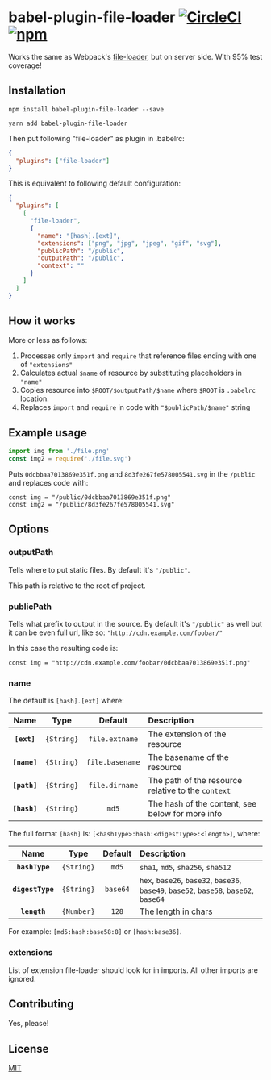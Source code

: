 # babel-plugin-file-loader [![CircleCI](https://circleci.com/gh/sheerun/babel-plugin-file-loader/tree/master.svg?style=svg)](https://circleci.com/gh/sheerun/babel-plugin-file-loader/tree/master) [![npm][npm-badge]][npm-link]

Works the same as Webpack's [file-loader](https://github.com/webpack-contrib/file-loader/), but on server side. With 95% test coverage!

## Installation

```
npm install babel-plugin-file-loader --save
```

```
yarn add babel-plugin-file-loader
```

Then put following "file-loader" as plugin in .babelrc:

```json
{
  "plugins": ["file-loader"]
}
```

This is equivalent to following default configuration:

```json
{
  "plugins": [
    [
      "file-loader",
      {
        "name": "[hash].[ext]",
        "extensions": ["png", "jpg", "jpeg", "gif", "svg"],
        "publicPath": "/public",
        "outputPath": "/public",
        "context": ""
      }
    ]
  ]
}
```

## How it works

More or less as follows:

1. Processes only `import` and `require` that reference files ending with one of `"extensions"`
2. Calculates actual `$name` of resource by substituting placeholders in `"name"`
3. Copies resource into `$ROOT/$outputPath/$name` where `$ROOT` is `.babelrc` location.
3. Replaces `import` and `require` in code with `"$publicPath/$name"` string

## Example usage

```js
import img from './file.png'
const img2 = require('./file.svg')
```

Puts `0dcbbaa7013869e351f.png` and `8d3fe267fe578005541.svg` in the `/public` and replaces code with:

```
const img = "/public/0dcbbaa7013869e351f.png"
const img2 = "/public/8d3fe267fe578005541.svg"
```

## Options

### outputPath

Tells where to put static files. By default it's `"/public"`.

This path is relative to the root of project.

### publicPath

Tells what prefix to output in the source. By default it's `"/public"` as well but it can be even full url, like so: `"http://cdn.example.com/foobar/"`

In this case the resulting code is:

```
const img = "http://cdn.example.com/foobar/0dcbbaa7013869e351f.png"
```

### name

The default is `[hash].[ext]` where:

|Name|Type|Default|Description|
|:--:|:--:|:-----:|:----------|
|**`[ext]`**|`{String}`|`file.extname`|The extension of the resource|
|**`[name]`**|`{String}`|`file.basename`|The basename of the resource|
|**`[path]`**|`{String}`|`file.dirname`|The path of the resource relative to the `context`|
|**`[hash]`**|`{String}`|`md5`|The hash of the content, see below for more info|

The full format `[hash]` is: `[<hashType>:hash:<digestType>:<length>]`, where:

|Name|Type|Default|Description|
|:--:|:--:|:-----:|:----------|
|**`hashType`**|`{String}`|`md5`|`sha1`, `md5`, `sha256`, `sha512`|
|**`digestType`**|`{String}`|`base64`|`hex`, `base26`, `base32`, `base36`, `base49`, `base52`, `base58`, `base62`, `base64`|
|**`length`**|`{Number}`|`128`|The length in chars|

For example: `[md5:hash:base58:8]` or `[hash:base36]`.

### extensions

List of extension file-loader should look for in imports. All other imports are ignored.

## Contributing

Yes, please!

## License

[MIT](./LICENSE)

[npm-badge]: https://img.shields.io/npm/v/babel-plugin-file-loader.svg?style=flat-square
[npm-link]: https://www.npmjs.com/package/babel-plugin-file-loader
